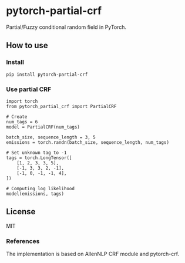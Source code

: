 # pytorch-partial-crf

Partial/Fuzzy conditional random field in PyTorch.

## How to use

### Install

```
pip install pytorch-partial-crf
```

### Use partial CRF

```
import torch
from pytorch_partial_crf import PartialCRF

# Create 
num_tags = 6
model = PartialCRF(num_tags)

batch_size, sequence_length = 3, 5
emissions = torch.randn(batch_size, sequence_length, num_tags)

# Set unknown tag to -1
tags = torch.LongTensor([
    [1, 2, 3, 3, 5],
    [-1, 3, 3, 2, -1],
    [-1, 0, -1, -1, 4],
])

# Computing log likelihood
model(emissions, tags)
```

## License

MIT

### References

The implementation is based on AllenNLP CRF module and pytorch-crf.
